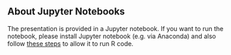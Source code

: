## About Jupyter Notebooks

The presentation is provided in a Jupyter notebook. If you want to run the notebook,
please install Jupyter notebook (e.g. via Anaconda) and also follow [these steps](https://stackoverflow.com/questions/44056164/jupyter-client-has-to-be-installed-but-jupyter-kernelspec-version-exited-wit/44108916#44108916) to allow it to run R code.
